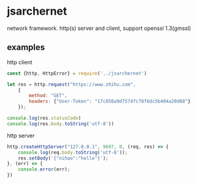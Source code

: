 # jsarchernet  
network framework. http(s) server and client, support openssl 1.3(gmssl)  

## examples  
http client  
``` js
const {http, HttpError} = require('../jsarchernet')

let res = http.request("https://www.zhihu.com", 
    {
        method: "GET",
        headers: {"User-Token": "17c858a9d7574fc78f6dc5b404a20d88"}
    });

console.log(res.statusCode)
console.log(res.body.toString('utf-8'))
```
http server
``` js
http.createHttpServer("127.0.0.1", 9607, 0, (req, res) => {
    console.log(req.body.toString('utf-8'));
    res.setBody('{"nihao":"hello"}');
}, (err) => {
    console.error(err);
})
```